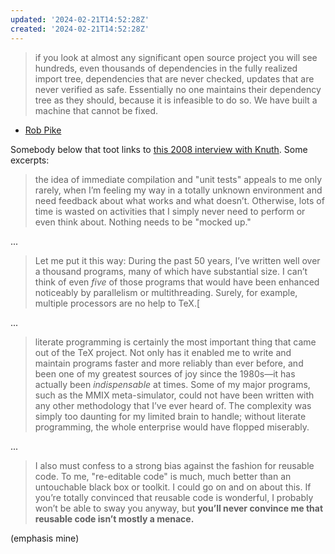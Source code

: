 ```yaml
---
updated: '2024-02-21T14:52:28Z'
created: '2024-02-21T14:52:28Z'
---
```

> if you look at almost any significant open source project you will see hundreds, even thousands of dependencies in the fully realized import tree, dependencies that are never checked, updates that are never verified as safe. Essentially no one maintains their dependency tree as they should, because it is infeasible to do so. We have built a machine that cannot be fixed.

- [Rob Pike](https://phanpy.social/#/hachyderm.io/s/111960728489364881)

Somebody below that toot links to [this 2008 interview with Knuth](https://www.informit.com/articles/article.aspx?p=1193856). Some excerpts:

> the idea of immediate compilation and "unit tests" appeals to me only rarely, when I’m feeling my way in a totally unknown environment and need feedback about what works and what doesn’t. Otherwise, lots of time is wasted on activities that I simply never need to perform or even think about. Nothing needs to be "mocked up."

...

> Let me put it this way: During the past 50 years, I’ve written well over a thousand programs, many of which have substantial size. I can’t think of even _five_ of those programs that would have been enhanced noticeably by parallelism or multithreading. Surely, for example, multiple processors are no help to TeX.[

...

> literate programming is certainly the most important thing that came out of the TeX project. Not only has it enabled me to write and maintain programs faster and more reliably than ever before, and been one of my greatest sources of joy since the 1980s—it has actually been _indispensable_ at times. Some of my major programs, such as the MMIX meta-simulator, could not have been written with any other methodology that I’ve ever heard of. The complexity was simply too daunting for my limited brain to handle; without literate programming, the whole enterprise would have flopped miserably.

...

> I also must confess to a strong bias against the fashion for reusable code. To me, "re-editable code" is much, much better than an untouchable black box or toolkit. I could go on and on about this. If you’re totally convinced that reusable code is wonderful, I probably won’t be able to sway you anyway, but **you’ll never convince me that reusable code isn’t mostly a menace.**

(emphasis mine)